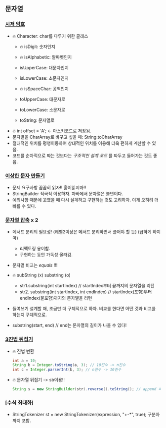## 문자열
### [시저 암호](프로그래머스/1/12926. 시저 암호)
- 🔥 Character: char를 다루기 위한 클래스
    - 🔥 isDigit: 숫자인지
    - 🔥 isAlphabetic: 알파벳인지
    - isUpperCase: 대문자인지
    - isLowerCase: 소문자인지
    - 🔥 isSpaceChar: 공백인지
 
    - toUpperCase: 대문자로
    - toLowerCase: 소문자로
    - toString: 문자열로
- 🔥 int offset = 'A'; <- 아스키코드로 저장됨.
- 문자열을 CharArray로 바꾸고 싶을 때: String.toCharArray
- 절대적인 위치를 평행이동하여 상대적인 위치를 이용해 더욱 편하게 계산할 수 있음.
- 코드를 순차적으로 짜는 것보다는 _구조적인 설계 코드_ 를 짜두고 들어가는 것도 좋음.

### [이상한 문자 만들기](프로그래머스/1/12930. 이상한 문자 만들기)
- 문제 요구사항 꼼꼼히 읽자!! 훑어읽지마!!
- StringBuilder 적극적 이용하자. 자바에서 문자열은 불변이다.
- 예외사항 때문에 꼬였을 때 다시 설계하고 구현하는 것도 고려하자. 이게 오히려 더 빠를 수 있다.

### [문자열 압축](프로그래머스/2/60057. 문자열 압축) x 2
- 메서드 분리의 필요성! (레벨2이상은 메서드 분리하면서 풀어야 할 듯) (급하게 하지마)
    - 리팩토링 용이함.
    - 구현하는 동안 가독성 올라감.
- 문자열 비교는 _equals_ !!!
- 🔥 subString (x) substring (o)
  - str1.substring(int startIndex) // startIndex부터 끝까지의 문자열을 리턴
  - str2. substring(int startIndex, int endIndex) // startIndex(포함)부터 endIndex(불포함)까지의 문자열을 리턴

- 들여쓰기 설계할 때, 조금만 더 구체적으로 하자. 비교를 한다면 어떤 것과 비교를 하는지 구체적으로.
- substring(start, end) // end는 문자열의 길이가 나올 수 있다!

### [3진법 뒤집기](프로그래머스/Lv.1/68935. 3진법 뒤집기)
- 🔥 진법 변환
    ```java
    int a = 10;
    String b = Integer.toString(a, 3); // 10진수 -> n진수
    int c = Integer.parserInt(b, 3); // n진수 -> 10진수
    ```
- 🔥 문자열 뒤집기 -> sb이용!! 
    ```java
    String s = new StringBuilder(str).reverse().toString(); // append 써도 됨.
    ```

### [수식 최대화]
- StringTokenizer st = new StringTokenizer(expression, "+-*", true); 구분자까지 포함.